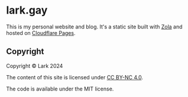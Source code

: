 # lark.gay

This is my personal website and blog. It's a static site built with
[Zola](https://www.getzola.org/) and hosted on [Cloudflare
Pages](https://developers.cloudflare.com/pages).

## Copyright

Copyright © Lark 2024

The content of this site is licensed under [CC BY-NC
4.0](https://creativecommons.org/licenses/by-nc/4.0/).

The code is available under the MIT license.
